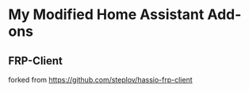 # My Modified Home Assistant Add-ons

## FRP-Client 

forked from https://github.com/steplov/hassio-frp-client

